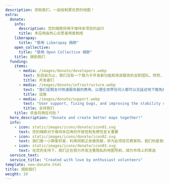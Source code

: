 ```yaml
---
description: 资助我们，一起绘制更优质的地图！
extra:
  donate:
    info:
      description: 您的捐款将用于维持本项目的运行
      title: 本应用由热心志愿者用爱制成
    liberapay:
      title: "使用 Liberapay 捐款"
    open_collective:
      title: "使用 Open Collective 捐款"
    title: 捐助我们
  funding:
    items:
      - media: /images/donate/developers.webp
        text: 到目前为止，我们没有一个致力于开发新功能和改进服务的全职团队。然而，若要持续推动产品的发展，拥有一个核心团队至关重要。
        title: 开发者们
      - media: /images/donate/infrastructure.webp
        text: "我们定期支付快速服务器的费用，以便全世界任何人都可以无延迟地下载免费地图数据更新。地图数据传输量每月高达数百 TB，而且还在不断增长。"
        title: 设施
      - media: /images/donate/support.webp
        text: "User support, fixing bugs, and improving the stability of the app are our top priority. The list of requests and bug reports grows every day, and there are many support requests to respond to on the App Store, Google Play, and support emails."
        title: 支持我们
    title: 资金将用在何处？
  hero_description: "Donate and create better maps together!"
  info:
    - icon: static/images/icons/donate/icon01.svg
      text: 您的捐款对于维持本应用的开放性和免费性至关重要
    - icon: static/images/icons/donate/icon02.svg
      text: 我们是一小群爱好者，利用闲暇之余做贡献，并为此项目花费家财。我们热爱我们的工作，也热爱我们的用户
    - icon: static/images/icons/donate/icon03.svg
      text: 在您的支持下，我们正在努力开发注重隐私的地图导航，成为市场上的首选
  service_text:
  service_title: "Created with love by enthusiast volunteers"
template: new-donate.html
title: 捐助我们
weight: 10
---
```

